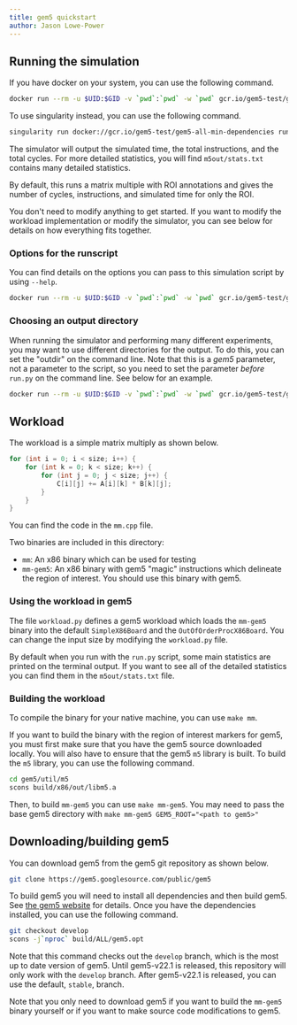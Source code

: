 ```yaml
---
title: gem5 quickstart
author: Jason Lowe-Power
---
```


## Running the simulation

If you have docker on your system, you can use the following command.

```sh
docker run --rm -u $UID:$GID -v `pwd`:`pwd` -w `pwd` gcr.io/gem5-test/gem5-all-min-dependencies run.py
```

To use singularity instead, you can use the following command.

```sh
singularity run docker://gcr.io/gem5-test/gem5-all-min-dependencies run.py
```

The simulator will output the simulated time, the total instructions, and the total cycles.
For more detailed statistics, you will find `m5out/stats.txt` contains many detailed statistics.

By default, this runs a matrix multiple with ROI annotations and gives the number of cycles, instructions, and simulated time for only the ROI.

You don't need to modify anything to get started.
If you want to modify the workload implementation or modify the simulator, you can see below for details on how everything fits together.

### Options for the runscript

You can find details on the options you can pass to this simulation script by using `--help`.

```sh
docker run --rm -u $UID:$GID -v `pwd`:`pwd` -w `pwd` gcr.io/gem5-test/gem5-all-min-dependencies run.py --help
```

### Choosing an output directory

When running the simulator and performing many different experiments, you may want to use different directories for the output.
To do this, you can set the "outdir" on the command line.
Note that this is a *gem5* parameter, not a parameter to the script, so you need to set the parameter *before* `run.py` on the command line.
See below for an example.

```sh
docker run --rm -u $UID:$GID -v `pwd`:`pwd` -w `pwd` gcr.io/gem5-test/gem5-all-min-dependencies --outdir=ooo-stats/ run.py --processor_type=out-of-order
```

## Workload

The workload is a simple matrix multiply as shown below.

```cpp
for (int i = 0; i < size; i++) {
    for (int k = 0; k < size; k++) {
        for (int j = 0; j < size; j++) {
            C[i][j] += A[i][k] * B[k][j];
        }
    }
}
```

You can find the code in the `mm.cpp` file.

Two binaries are included in this directory:

- `mm`: An x86 binary which can be used for testing
- `mm-gem5`: An x86 binary with gem5 "magic" instructions which delineate the region of interest. You should use this binary with gem5.

### Using the workload in gem5

The file `workload.py` defines a gem5 workload which loads the `mm-gem5` binary into the default `SimpleX86Board` and the `OutOfOrderProcX86Board`.
You can change the input size by modifying the `workload.py` file.

By default when you run with the `run.py` script, some main statistics are printed on the terminal output.
If you want to see all of the detailed statistics you can find them in the `m5out/stats.txt` file.

### Building the workload

To compile the binary for your native machine, you can use `make mm`.

If you want to build the binary with the region of interest markers for gem5, you must first make sure that you have the gem5 source downloaded locally.
You will also have to ensure that the gem5 `m5` library is built.
To build the `m5` library, you can use the following command.

```sh
cd gem5/util/m5
scons build/x86/out/libm5.a
```

Then, to build `mm-gem5` you can use `make mm-gem5`.
You may need to pass the base gem5 directory with `make mm-gem5 GEM5_ROOT="<path to gem5>"`

## Downloading/building gem5

You can download gem5 from the gem5 git repository as shown below.

```sh
git clone https://gem5.googlesource.com/public/gem5
```

To build gem5 you will need to install all dependencies and then build gem5.
See [the gem5 website](https://www.gem5.org/documentation/general_docs/building) for details.
Once you have the dependencies installed, you can use the following command.

```sh
git checkout develop
scons -j`nproc` build/ALL/gem5.opt
```

Note that this command checks out the `develop` branch, which is the most up to date version of gem5.
Until gem5-v22.1 is released, this repository will only work with the `develop` branch.
After gem5-v22.1 is released, you can use the default, `stable`, branch.

Note that you only need to download gem5 if you want to build the `mm-gem5` binary yourself or if you want to make source code modifications to gem5.
